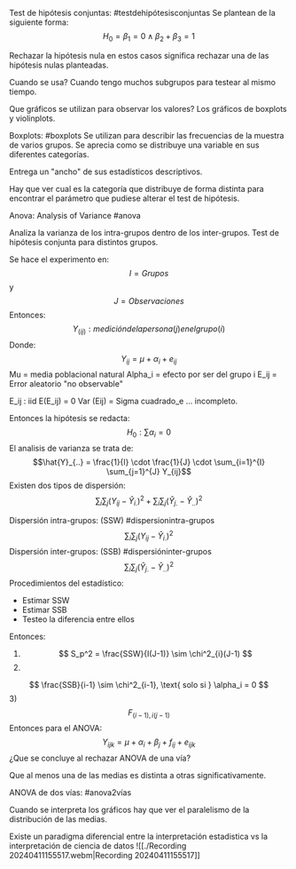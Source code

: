 Test de hipótesis conjuntas: #testdehipótesisconjuntas
Se plantean de la siguiente forma:
$$ H_0 = \beta_1 = 0 \land \beta_2 + \beta_3 = 1  $$

Rechazar la hipótesis nula en estos casos significa rechazar una de las hipótesis nulas planteadas.

Cuando se usa?
Cuando tengo muchos subgrupos para testear al mismo tiempo.

Que gráficos se utilizan para observar los valores? 
Los gráficos de boxplots y violinplots.

Boxplots: #boxplots
Se utilizan para describir las frecuencias de la muestra de varios grupos. Se aprecia como se distribuye una variable en sus diferentes categorías.

Entrega un "ancho" de sus estadísticos descriptivos.

Hay que ver cual es la categoría que distribuye de forma distinta para encontrar el parámetro que pudiese alterar el test de hipótesis.

Anova: Analysis of Variance #anova 

Analiza la varianza de los intra-grupos dentro de los inter-grupos.
Test de hipótesis conjunta para distintos grupos.

Se hace el experimento en:
$$ I = Grupos $$
y $$J = Observaciones $$
Entonces: $$ Y_(ij) : medición de la persona (j) en el grupo (i) $$
Donde: $$Y_{ij} = \mu + \alpha_i + e_{ij}$$
Mu = media poblacional natural
Alpha_i = efecto por ser del grupo i
E_ij = Error aleatorio "no observable"

E_ij : iid
E(E_ij) = 0
Var (Eij) = Sigma cuadrado_e
... incompleto.

Entonces la hipótesis se redacta:
$$H_0: \sum \alpha_i = 0$$
El analisis de varianza se trata de:
$$\hat{Y}_{..} = \frac{1}{I} \cdot \frac{1}{J} \cdot \sum_{i=1}^{I} \sum_{j=1}^{J} Y_{ij}$$
Existen dos tipos de dispersión:
$$\sum_{i} \sum_{j} (Y_{ij} - \hat{Y}_{i.})^2 + \sum_{i} \sum_{j} (\hat{Y}_{j.} - \hat{Y}_{..})^2$$

Dispersión intra-grupos: (SSW) #dispersionintra-grupos$$\sum_{i} \sum_{j} (Y_{ij} - \hat{Y}_{i.})^2 $$ Dispersión inter-grupos: (SSB) #dispersióninter-grupos$$ \sum_{i} \sum_{j} (\hat{Y}_{j.} - \hat{Y}_{..})^2$$
Procedimientos del estadístico:
- Estimar SSW
- Estimar SSB
- Testeo la diferencia entre ellos

Entonces:
1) $$ S_p^2 = \frac{SSW}{I(J-1)} \sim \chi^2_{i}(J-1) $$
2) 
$$ \frac{SSB}{i-1} \sim \chi^2_{i-1}, \text{ solo si } \alpha_i = 0 $$
3) $$ F_{(i-1), i(j-1)} $$
Entonces para el ANOVA: $$ Y_{ijk} = \mu + \alpha_i + \beta_j + f_{ij} + e_{ijk} $$
¿Que se concluye al rechazar ANOVA de una vía?

Que al menos una de las medias es distinta a otras significativamente.

ANOVA de dos vías: #anova2vías

Cuando se interpreta los gráficos hay que ver el paralelismo de la distribución de las medias.

Existe un paradigma diferencial entre la interpretación estadistica vs la interpretación de ciencia de datos
![[./Recording 20240411155517.webm|Recording 20240411155517]]




